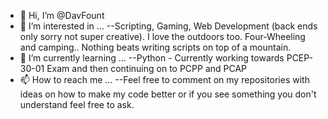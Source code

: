 - 👋 Hi, I’m @DavFount
- 👀 I’m interested in ...
--Scripting, Gaming, Web Development (back ends only sorry not super creative). I love the outdoors too. Four-Wheeling and camping.. Nothing beats writing scripts on top of a mountain.
- 🌱 I’m currently learning ...
--Python - Currently working towards PCEP-30-01 Exam and then continuing on to PCPP and PCAP
- 📫 How to reach me ...
--Feel free to comment on my repositories with ideas on how to make my code better or if you see something you don't understand feel free to ask.
